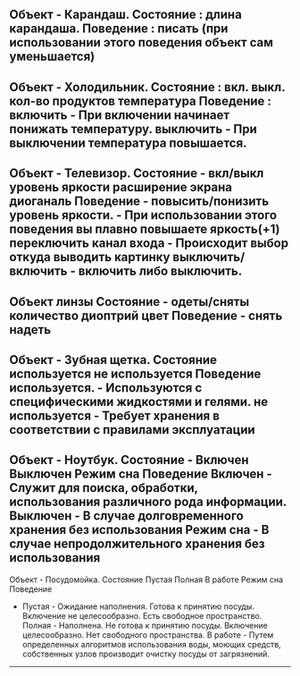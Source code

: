 Объект - Карандаш.
Состояние :
длина карандаша.
Поведение :
писать (при использовании этого поведения объект сам уменьшается)
-----------------------------------------------------------------------
Объект - Холодильник.
Состояние :
вкл. выкл.
кол-во продуктов
температура
Поведение :
включить - При включении начинает понижать температуру.
выключить - При выключении температура повышается.
---------------------------------------------------------------------------
Объект - Телевизор.
Состояние -
вкл/выкл
уровень яркости
расширение экрана
диоганаль
Поведение -
повысить/понизить уровень яркости. - При использовании этого поведения вы плавно повышаете яркость(+1)
переключить канал входа - Происходит выбор откуда выводить картинку
выключить/включить - включить либо выключить.
------------------------------------------------------------------------------
Объект линзы
Состояние -
одеты/сняты
количество диоптрий
цвет
Поведение -
снять
надеть
-------------------------------------------------------------------------------
Объект - Зубная щетка.
Состояние 
используется
не используется 
Поведение 
 используется. - Используются с специфическими жидкостями и гелями.
 не используется - Требует хранения в соответствии с правилами эксплуатации
 -----------------------------------------------------------------------------
 Объект - Ноутбук.
 Состояние - 
 Включен 
 Выключен 
 Режим сна 
 Поведение 
 Включен - Служит для поиска, обработки, использования различного рода информации. 
 Выключен - В случае долговременного хранения без использования
 Режим сна - В случае непродолжительного хранения без использования
----------------------------------------------------------------------------------
Объект - Посудомойка.
Состояние 
Пустая 
Полная 
В работе
Режим сна 
Поведение 
- Пустая - Ожидание наполнения.
Готова к принятию посуды.
Включение не целесообразно. 
Есть свободное пространство.
Полная - Наполнена. Не готова к принятию посуды. Включение целесообразно. Нет свободного пространства. 
В работе - Путем определенных алгоритмов использования воды, моющих средств, собственных узлов производит очистку посуды от загрязнений.
-----------------------------------------------------------------------------------------------

